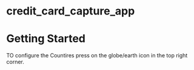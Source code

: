# credit_card_capture_app

# Getting Started
 TO configure the Countires press on the globe/earth icon in the top right corner.
